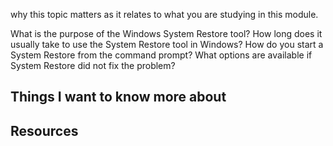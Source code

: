 
 why this topic matters as it relates to what you are studying in this module.


What is the purpose of the Windows System Restore tool?
How long does it usually take to use the System Restore tool in Windows?
How do you start a System Restore from the command prompt?
What options are available if System Restore did not fix the problem?

## Things I want to know more about

## Resources
